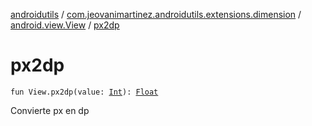 [androidutils](../../index.md) / [com.jeovanimartinez.androidutils.extensions.dimension](../index.md) / [android.view.View](index.md) / [px2dp](./px2dp.md)

# px2dp

`fun View.px2dp(value: `[`Int`](https://kotlinlang.org/api/latest/jvm/stdlib/kotlin/-int/index.html)`): `[`Float`](https://kotlinlang.org/api/latest/jvm/stdlib/kotlin/-float/index.html)

Convierte px en dp

